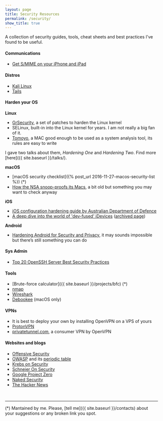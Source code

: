 ```yaml
---
layout: page
title: Security Resources
permalink: /security/
show_title: true
---
```


A collection of security guides, tools, cheat sheets and best practices I've found to be useful.

#### Communications

- [Get S/MIME on your iPhone and iPad](https://nerd.one/how-to-set-up-smime-on-iphone-and-mac/)

#### Distros

- [Kali Linux](http://kali.org)
- [Tails](http://tails.boum.org)

#### Harden your OS

**Linux**

- [GrSecurity](https://grsecurity.net/), a set of patches to harden the Linux kernel
- SELinux, built-in into the Linux kernel for years. I am not really a big fan of it.
- [Tomoyo](http://tomoyo.osdn.jp/), a MAC good enough to be used as a system analysis tool, its rules are easy to write

I gave two talks about them, *Hardening One* and *Hardening Two*. Find more [here]({{ site.baseurl }}/talks/).

**macOS**

- [macOS security checklist]({% post_url 2016-11-27-macos-security-list %}) (*)
- [How the NSA snoop-proofs its Macs](http://www.macworld.com/article/2048160/how-the-nsa-snoop-proofs-its-macs.html), a bit old but something you may want to check anyway

**iOS**

- [iOS configuration hardening guide by Australian Department of Defence](http://www.asd.gov.au/publications/iOS8_Hardening_Guide.pdf)
- [A deep dive into the world of 'dev-fused' iDevices](https://motherboard.vice.com/en_us/article/gyakgw/the-prototype-dev-fused-iphones-that-hackers-use-to-research-apple-zero-days) ([archived page](https://web.archive.org/web/20190307000111/https://motherboard.vice.com/en_us/article/gyakgw/the-prototype-dev-fused-iphones-that-hackers-use-to-research-apple-zero-days))

**Android**

- [Hardening Android for Security and Privacy](https://blog.torproject.org/blog/mission-impossible-hardening-android-security-and-privacy), it may sounds impossible but there’s still something you can do

#### Sys Admin

- [Top 20 OpenSSH Server Best Security Practices](http://www.cyberciti.biz/tips/linux-unix-bsd-openssh-server-best-practices.html)

#### Tools

- [Brute-force calculator]({{ site.baseurl }}/projects/bfc) (*)
- [nmap](http://nmap.org)
- [Wireshark](http://wireshark.org/)
- [Debookee](http://debookee.com) (macOS only)

#### VPNs

- It is best to deploy your own by installing OpenVPN on a VPS of yours
- [ProtonVPN](https://protonvpn.com)
- [privatetunnel.com](https://www.privatetunnel.com/home/?referral=NUTAYZHU54), a consumer VPN by OpenVPN

#### Websites and blogs

- [Offensive Security](http://offensive-security.com)
- [OWASP](http://owasp.org/) and its [periodic table](https://www.owasp.org/index.php/OWASP_Periodic_Table_of_Vulnerabilities#Periodic_Table_of_Vulnerabilities)
- [Krebs on Security](https://krebsonsecurity.com/)
- [Schneier On Security](http://www.schneier.com/blog/)
- [Google Project Zero](http://googleprojectzero.blogspot.com)
- [Naked Security](https://nakedsecurity.sophos.com/)
- [The Hacker News](https://thehackernews.com/)

<br>

---

(*) Mantained by me. Please, [tell me]({{ site.baseurl }}/contacts) about your suggestions or any broken link you spot.
